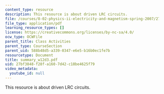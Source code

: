```yaml
---
content_type: resource
description: This resource is about driven LRC circuits.
file: /courses/8-02-physics-ii-electricity-and-magnetism-spring-2007/27bf3848f28fa1607d42c18be4625f79_summary_w12d3.pdf
file_type: application/pdf
learning_resource_types: []
license: https://creativecommons.org/licenses/by-nc-sa/4.0/
ocw_type: OCWFile
parent_title: Class Activities
parent_type: CourseSection
parent_uid: 588b48d5-a339-0347-e6e5-b16b0ec1fe7b
resourcetype: Document
title: summary_w12d3.pdf
uid: 27bf3848-f28f-a160-7d42-c18be4625f79
video_metadata:
  youtube_id: null
---
```

This resource is about driven LRC circuits.